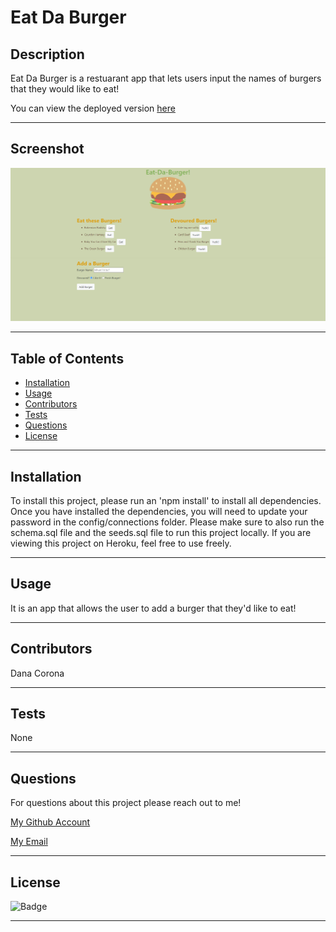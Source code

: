 # Eat Da Burger


## Description
Eat Da Burger is a restuarant app that lets users input the names of burgers that they would like to eat!

You can view the deployed version [here](https://afternoon-reaches-38518.herokuapp.com/)

***
## Screenshot
![Screenshot](./public/assets/img/Eat-Da-Burger.png)

***
## Table of Contents
* [Installation](#installation)
* [Usage](#usage)
* [Contributors](#contributors)
* [Tests](#tests)
* [Questions](#questions)
* [License](#License)


***
## Installation
To install this project, please run an 'npm install' to install all dependencies. Once you have installed the dependencies, you will need to update your password in the config/connections folder. Please make sure to also run the schema.sql file and the seeds.sql file to run this project locally. If you are viewing this project on Heroku, feel free to use freely.


***
## Usage
It is an app that allows the user to add a burger that they'd like to eat!


***
## Contributors
Dana Corona


***
## Tests
None


***
## Questions
For questions about this project please reach out to me!

[My Github Account]('https://github.com/danacorona')

[My Email]('dana.d.corona@gmail.com')


***
## License
![Badge](https://img.shields.io/badge/license-MIT-blue.svg)

***
